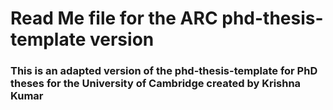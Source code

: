 # Read Me file for the ARC phd-thesis-template version

### This is an adapted version of the phd-thesis-template for PhD theses for the University of Cambridge created by Krishna Kumar


